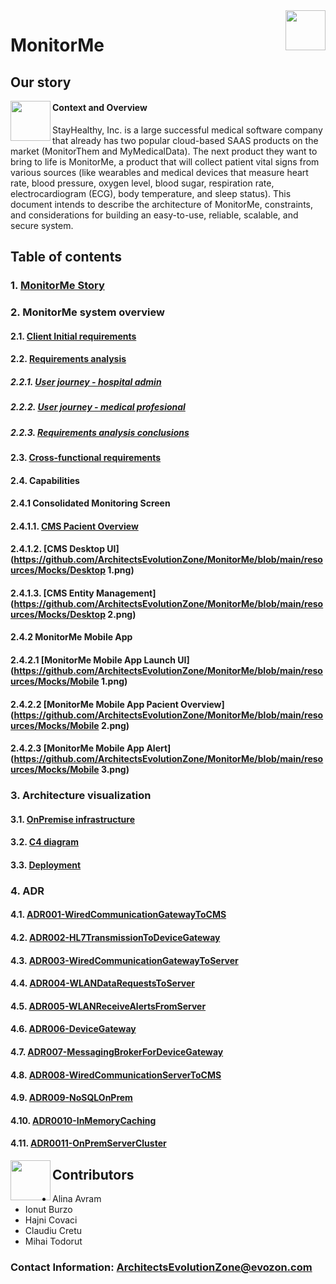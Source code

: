 <img src="https://static.vecteezy.com/system/resources/previews/017/316/736/original/an-icon-of-health-monitor-in-modern-style-pulse-monitor-vector.jpg" align="right" height="64px" />

# MonitorMe

## Our story
<img src="https://clipart-library.com/8300/1931/description-clipart-description-clipart-1.jpg" align="left" height="64px" />

#### Context and Overview
StayHealthy, Inc. is a large successful medical software company that already has two popular cloud-based SAAS products on the market (MonitorThem and MyMedicalData).
The next product they want to bring to life is MonitorMe, a product that will collect patient vital signs from various sources (like wearables and medical devices that measure heart rate, blood pressure, oxygen level, blood sugar, respiration rate, electrocardiogram (ECG), body temperature, and sleep status). 
This document intends to describe the architecture of MonitorMe, constraints, and considerations for building an easy-to-use, reliable, scalable, and secure system.

## Table of contents
### 1. [MonitorMe Story](https://github.com/ArchitectsEvolutionZone/MonitorMe/blob/main/1.Requirements/MonitorMeStory.md)
### 2. MonitorMe system overview
#### 2.1. [Client Initial requirements](https://github.com/ArchitectsEvolutionZone/MonitorMe/blob/main/1.Requirements/ClientInitialRequirements.md)
#### 2.2. [Requirements analysis](https://github.com/ArchitectsEvolutionZone/MonitorMe/blob/main/1.Requirements/Capabilities.md)
##### 2.2.1. [User journey - hospital admin](https://github.com/ArchitectsEvolutionZone/MonitorMe/blob/main/1.Requirements/UserJourneys/HospitalAdmin.md)
##### 2.2.2. [User journey - medical profesional](https://github.com/ArchitectsEvolutionZone/MonitorMe/blob/main/1.Requirements/UserJourneys/MedicalProfessional.md)
##### 2.2.3. [Requirements analysis conclusions](https://github.com/ArchitectsEvolutionZone/MonitorMe/blob/main/1.Requirements/CoreRequirements.md)
#### 2.3. [Cross-functional requirements](https://github.com/ArchitectsEvolutionZone/MonitorMe/blob/main/1.Requirements/CrossFunctionalRequirements.md)
#### 2.4. Capabilities
####   2.4.1 Consolidated Monitoring Screen
####     2.4.1.1. [CMS Pacient Overview](https://github.com/ArchitectsEvolutionZone/MonitorMe/blob/main/resources/Mocks/CMS.png)
####     2.4.1.2. [CMS Desktop UI](https://github.com/ArchitectsEvolutionZone/MonitorMe/blob/main/resources/Mocks/Desktop 1.png)
####     2.4.1.3. [CMS Entity Management](https://github.com/ArchitectsEvolutionZone/MonitorMe/blob/main/resources/Mocks/Desktop 2.png)
####   2.4.2 MonitorMe Mobile App
####     2.4.2.1 [MonitorMe Mobile App Launch UI](https://github.com/ArchitectsEvolutionZone/MonitorMe/blob/main/resources/Mocks/Mobile 1.png)
####     2.4.2.2 [MonitorMe Mobile App Pacient Overview](https://github.com/ArchitectsEvolutionZone/MonitorMe/blob/main/resources/Mocks/Mobile 2.png)
####     2.4.2.3 [MonitorMe Mobile App Alert](https://github.com/ArchitectsEvolutionZone/MonitorMe/blob/main/resources/Mocks/Mobile 3.png)
### 3. Architecture visualization
#### 3.1. [OnPremise infrastructure](https://github.com/ArchitectsEvolutionZone/MonitorMe/blob/main/2.ArchitectureVisualization/Infrastructure.md)
#### 3.2. [C4 diagram](https://github.com/ArchitectsEvolutionZone/MonitorMe/blob/main/2.ArchitectureVisualization/C4Diagram.md)
#### 3.3. [Deployment](https://github.com/ArchitectsEvolutionZone/MonitorMe/blob/main/2.ArchitectureVisualization/Deployment.md)
### 4. ADR
#### 4.1. [ADR001-WiredCommunicationGatewayToCMS](https://github.com/ArchitectsEvolutionZone/MonitorMe/blob/main/3.ADR/ADR001-WiredCommunicationGatewayToCMS.md)
#### 4.2. [ADR002-HL7TransmissionToDeviceGateway](https://github.com/ArchitectsEvolutionZone/MonitorMe/blob/main/3.ADR/ADR002-HL7TransmissionToDeviceGateway.md)
#### 4.3. [ADR003-WiredCommunicationGatewayToServer](https://github.com/ArchitectsEvolutionZone/MonitorMe/blob/main/3.ADR/ADR003-WiredCommunicationGatewayToServer.md)
#### 4.4. [ADR004-WLANDataRequestsToServer](https://github.com/ArchitectsEvolutionZone/MonitorMe/blob/main/3.ADR/ADR004-WLANDataRequestsToServer.md)
#### 4.5.  [ADR005-WLANReceiveAlertsFromServer](https://github.com/ArchitectsEvolutionZone/MonitorMe/blob/main/3.ADR/ADR005-WLANReceiveAlertsFromServer.md)
#### 4.6. [ADR006-DeviceGateway](https://github.com/ArchitectsEvolutionZone/MonitorMe/blob/main/3.ADR/ADR006-DeviceGateway.md)
#### 4.7. [ADR007-MessagingBrokerForDeviceGateway](https://github.com/ArchitectsEvolutionZone/MonitorMe/blob/main/3.ADR/ADR007-MessagingBrokerForDeviceGateway.md)
#### 4.8. [ADR008-WiredCommunicationServerToCMS](https://github.com/ArchitectsEvolutionZone/MonitorMe/blob/main/3.ADR/ADR008-WiredCommunicationServerToCMS.md)
#### 4.9. [ADR009-NoSQLOnPrem](https://github.com/ArchitectsEvolutionZone/MonitorMe/blob/main/3.ADR/ADR009-NoSQLOnPrem.md)
#### 4.10. [ADR0010-InMemoryCaching](https://github.com/ArchitectsEvolutionZone/MonitorMe/blob/main/3.ADR/ADR010-InMemoryCaching.md)
#### 4.11. [ADR0011-OnPremServerCluster](https://github.com/ArchitectsEvolutionZone/MonitorMe/blob/main/3.ADR/ADR011-OnPremServerCluster.md)

<img src="https://clipart-library.com/img/1558480.jpg" align="left" height="64px" />



## Contributors


- Alina Avram
- Ionut Burzo
- Hajni Covaci
- Claudiu Cretu
- Mihai Todorut
  
### Contact Information: ArchitectsEvolutionZone@evozon.com

